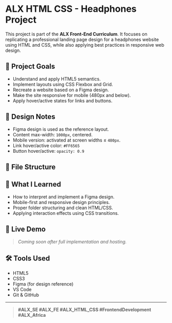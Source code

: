 # ALX HTML CSS - Headphones Project

This project is part of the **ALX Front-End Curriculum**. It focuses on replicating a professional landing page design for a headphones website using HTML and CSS, while also applying best practices in responsive web design.

## 🎯 Project Goals

- Understand and apply HTML5 semantics.
- Implement layouts using CSS Flexbox and Grid.
- Recreate a website based on a Figma design.
- Make the site responsive for mobile (480px and below).
- Apply hover/active states for links and buttons.

## 📐 Design Notes

- Figma design is used as the reference layout.
- Content max-width: `1000px`, centered.
- Mobile version: activated at screen widths ≤ `480px`.
- Link hover/active color: `#FF6565`
- Button hover/active: `opacity: 0.9`

## 📁 File Structure


## 🧠 What I Learned

- How to interpret and implement a Figma design.
- Mobile-first and responsive design principles.
- Proper folder structuring and clean HTML/CSS.
- Applying interaction effects using CSS transitions.

## 🔗 Live Demo

> *Coming soon after full implementation and hosting.*

## 🛠 Tools Used

- HTML5
- CSS3
- Figma (for design reference)
- VS Code
- Git & GitHub

---

> **#ALX_SE #ALX_FE #ALX_HTML_CSS #FrontendDevelopment #ALX_Africa**
